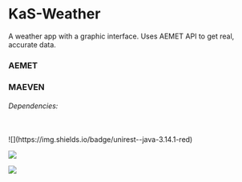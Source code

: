 # KaS-Weather
 A weather app with a graphic interface. Uses AEMET API to get real, accurate data.
 
 <h3>AEMET</h3>
 
 <h3>MAEVEN</h3>
 
 <h6>Dependencies:</h6><br/>
 ![](https://img.shields.io/badge/unirest--java-3.14.1-red)
 
 ![](https://img.shields.io/badge/json--simple-1.1.1-blue)
 
 ![](https://img.shields.io/badge/sqlite--jdbc-3.8.7-brightgreen)
 

 

